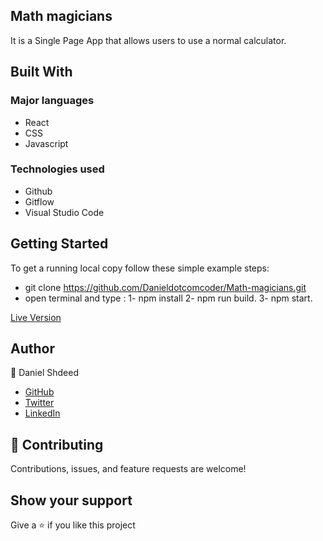 ## Math magicians
 It is a Single Page App that allows users to use a normal calculator.

## Built With
### Major languages
- React
- CSS
- Javascript
### Technologies used
- Github
- Gitflow
- Visual Studio Code

## Getting Started
To get a running local copy follow these simple example steps:
* git clone  https://github.com/Danieldotcomcoder/Math-magicians.git
* open terminal and type : 1-  npm install
                           2-  npm run build.
                           3-  npm start. 

 [Live Version](https://stirring-cuchufli-caafe0.netlify.app/calculator)
## Author
👤 Daniel Shdeed

- [GitHub](https://github.com/Danieldotcomcoder)
- [Twitter](https://twitter.com/DannyDotcoder)
- [LinkedIn](https://www.linkedin.com/in/daniel-shdeed/)
## 🤝 Contributing
Contributions, issues, and feature requests are welcome!
## Show your support
Give a ⭐️ if you like this project
